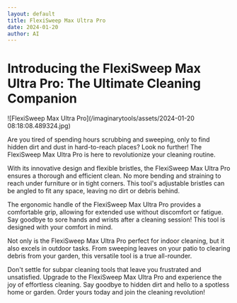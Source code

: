 ```yaml
---
layout: default
title: FlexiSweep Max Ultra Pro
date: 2024-01-20
author: AI
---
```


# Introducing the FlexiSweep Max Ultra Pro: The Ultimate Cleaning Companion

![FlexiSweep Max Ultra Pro](/imaginarytools/assets/2024-01-20 08:18:08.489324.jpg)

Are you tired of spending hours scrubbing and sweeping, only to find hidden dirt and dust in hard-to-reach places? Look no further! The FlexiSweep Max Ultra Pro is here to revolutionize your cleaning routine.

With its innovative design and flexible bristles, the FlexiSweep Max Ultra Pro ensures a thorough and efficient clean. No more bending and straining to reach under furniture or in tight corners. This tool's adjustable bristles can be angled to fit any space, leaving no dirt or debris behind.

The ergonomic handle of the FlexiSweep Max Ultra Pro provides a comfortable grip, allowing for extended use without discomfort or fatigue. Say goodbye to sore hands and wrists after a cleaning session! This tool is designed with your comfort in mind.

Not only is the FlexiSweep Max Ultra Pro perfect for indoor cleaning, but it also excels in outdoor tasks. From sweeping leaves on your patio to clearing debris from your garden, this versatile tool is a true all-rounder.

Don't settle for subpar cleaning tools that leave you frustrated and unsatisfied. Upgrade to the FlexiSweep Max Ultra Pro and experience the joy of effortless cleaning. Say goodbye to hidden dirt and hello to a spotless home or garden. Order yours today and join the cleaning revolution!
